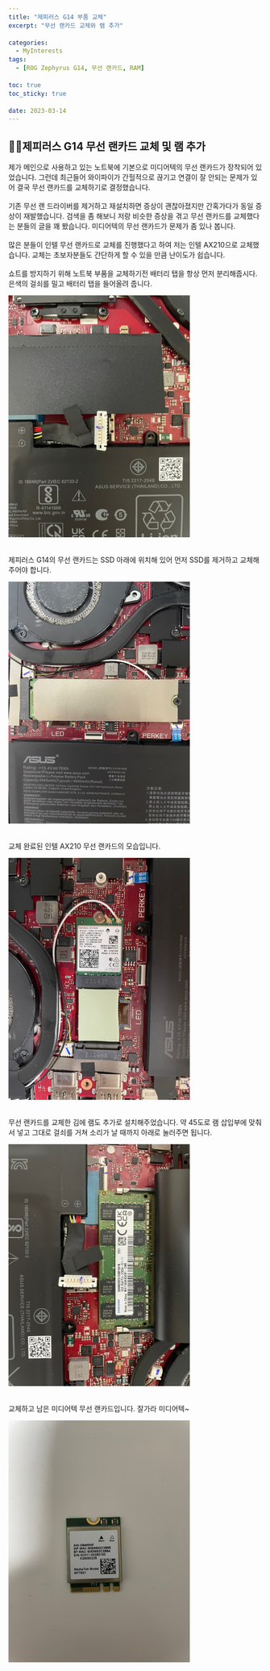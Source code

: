 ```yaml
---
title: "제피러스 G14 부품 교체"
excerpt: "무선 랜카드 교체와 램 추가"

categories:
  - MyInterests
tags:
  - [ROG Zephyrus G14, 무선 랜카드, RAM]

toc: true
toc_sticky: true

date: 2023-03-14
---
```


## 🧑‍💻제피러스 G14 무선 랜카드 교체 및 램 추가
제가 메인으로 사용하고 있는 노트북에 기본으로 미디어텍의 무선 랜카드가 장착되어 있었습니다. 그런데 최근들어 와이파이가 간헐적으로 끊기고 연결이 잘 안되는 문제가 있어 결국 무선 랜카드를 교체하기로 결정했습니다.
<br><br>
기존 무선 랜 드라이버를 제거하고 재설치하면 증상이 괜찮아졌지만 간혹가다가 동일 증상이 재발했습니다. 검색을 좀 해보니 저랑 비슷한 증상을 겪고 무선 랜카드를 교체했다는 분들의 글을 꽤 봤습니다. 미디어텍의 무선 랜카드가 문제가 좀 있나 봅니다.
<br><br>
많은 분들이 인텔 무선 랜카드로 교체를 진행했다고 하여 저는 인텔 AX210으로 교체했습니다. 교체는 초보자분들도 간단하게 할 수 있을 만큼 난이도가 쉽습니다.
<br><br>
쇼트를 방지하기 위해 노트북 부품을 교체하기전 배터리 탭을 항상 먼저 분리해줍시다. 은색의 걸쇠를 밀고 배터리 탭을 들어올려 줍니다.
<br>

![battery](/assets/images/MyInterest/battery.png)
<br><br>

제피러스 G14의 무선 랜카드는 SSD 아래에 위치해 있어 먼저 SSD를 제거하고 교체해주어야 합니다.
<br>

![mySSD](/assets/images/MyInterest/mySSD.png)
<br><br>

교체 완료된 인텔 AX210 무선 랜카드의 모습입니다.
<br>

![intel](/assets/images/MyInterest/intel.png)
<br><br>

무선 랜카드를 교체한 김에 램도 추가로 설치해주었습니다. 약 45도로 램 삽입부에 맞춰서 넣고 그대로 걸쇠를 거쳐 소리가 날 때까지 아래로 눌러주면 됩니다.
<br>

![addRam](/assets/images/MyInterest/addRam.png)
<br><br>

교체하고 남은 미디어텍 무선 랜카드입니다. 잘가라 미디어텍~
<br>

![mediaTek](/assets/images/MyInterest/mediatek.png)
<br><br>